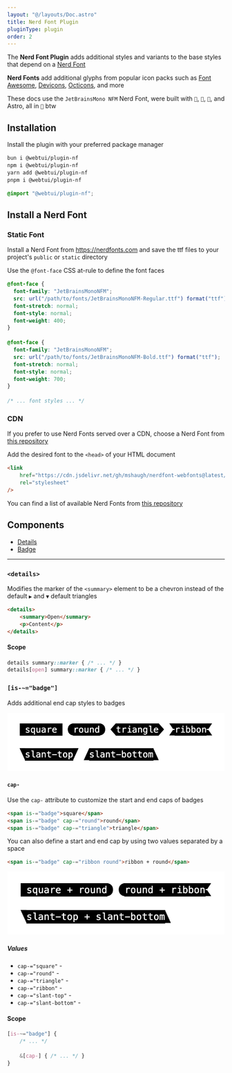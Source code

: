 ```yaml
---
layout: "@/layouts/Doc.astro"
title: Nerd Font Plugin
pluginType: plugin
order: 2
---
```


The **Nerd Font Plugin** adds additional styles and variants to the base styles that depend on a [Nerd Font](https://nerdfonts.com)

**Nerd Fonts** add additional glyphs from popular icon packs such as [Font Awesome](https://fontawesome.com), [Devicons](http://vorillaz.github.io/devicons/), [Octicons](https://github.com/github/octicons), and more

These docs use the `JetBrainsMono NFM` Nerd Font, were built with ``, ``, ``, and Astro, all in `` btw

## Installation

Install the plugin with your preferred package manager

```bash
bun i @webtui/plugin-nf
npm i @webtui/plugin-nf
yarn add @webtui/plugin-nf
pnpm i @webtui/plugin-nf
```

```css
@import "@webtui/plugin-nf";
```

## Install a Nerd Font

### Static Font

Install a Nerd Font from https://nerdfonts.com and save the ttf files to your project's `public` or `static` directory

Use the `@font-face` CSS at-rule to define the font faces

```css
@font-face {
  font-family: "JetBrainsMonoNFM";
  src: url("/path/to/fonts/JetBrainsMonoNFM-Regular.ttf") format("ttf");
  font-stretch: normal;
  font-style: normal;
  font-weight: 400;
}

@font-face {
  font-family: "JetBrainsMonoNFM";
  src: url("/path/to/fonts/JetBrainsMonoNFM-Bold.ttf") format("ttf");
  font-stretch: normal;
  font-style: normal;
  font-weight: 700;
}

/* ... font styles ... */
```

### CDN

If you prefer to use Nerd Fonts served over a CDN, choose a Nerd Font from [this repository](https://github.com/mshaugh/nerdfont-webfonts) 

Add the desired font to the `<head>` of your HTML document

```html
<link
    href="https://cdn.jsdelivr.net/gh/mshaugh/nerdfont-webfonts@latest/build/jetbrainsmono-nfm.css"
    rel="stylesheet"
/>
```

You can find a list of available Nerd Fonts from [this repository](https://github.com/mshaugh/nerdfont-webfonts)

## Components

- [Details](#details)
- [Badge](#is-~="badge")

---

### `<details>`

Modifies the marker of the `<summary>` element to be a chevron instead of the default `▶︎` and `▼` default triangles

```html
<details>
    <summary>Open</summary>
    <p>Content</p>
</details>
```

#### Scope

```css
details summary::marker { /* ... */ }
details[open] summary::marker { /* ... */ }
```

### `[is-~="badge"]`

Adds additional end cap styles to badges

![nf-badges.png](../../assets/nf-badges.png)

#### `cap-`

Use the `cap-` attribute to customize the start and end caps of badges

```html
<span is-="badge">square</span>
<span is-="badge" cap-="round">round</span>
<span is-="badge" cap-="triangle">triangle</span>
```

You can also define a start and end cap by using two values separated by a space

```html
<span is-="badge" cap-="ribbon round">ribbon + round</span>
```

![nf-badge-caps.png](../../assets/nf-badge-caps.png)

##### Values
- `cap-="square"` - 
- `cap-="round"` - 
- `cap-="triangle"` - 
- `cap-="ribbon"` - 
- `cap-="slant-top"` - 
- `cap-="slant-bottom"` - 

#### Scope

```css
[is-~="badge"] {
    /* ... */

    &[cap-] { /* ... */ }
}
```
